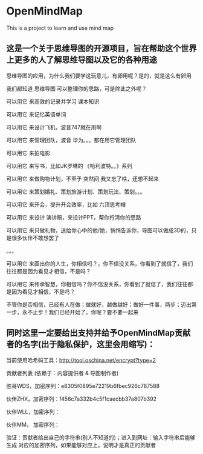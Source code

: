 # OpenMindMap
This is a project to learn and use mind map 
## 这是一个关于思维导图的开源项目，旨在帮助这个世界上更多的人了解思维导图以及它的各种用途

思维导图的应用，为什么我们要学这玩意儿，有卵用呢？是的，就是这么有卵用

我们都知道 思维导图 可以整理你的思路，可是除此之外呢？

可以用它 来高效的记录并学习 课本知识

可以用它 来记忆英语单词

可以用它 来设计飞机，波音747就在用啊

可以用它 来管理团队，波音 华为。。。都在用它管理团队

可以用它 来拍电影

可以用它 来写书，比如JK罗琳的 《哈利波特。。》系列

可以用它 来做购物计划，不至于 突然间 我又忘了啥，还想不起来

可以用它 来策划婚礼、策划旅游计划、策划玩法、策划。。。

可以用它 来开会，提升开会效率，比如 六顶思考帽

可以用它 来设计 演讲稿，来设计PPT，帮你捋清你的思路

可以用它 来只做礼物，送给你心中的他/她，悄悄告诉你，导图可以做成3D的，只是很多伙伴不敢想罢了

。。。

可以用它 来画出你的人生，你相信吗？，你不信没关系，你看到了就信了，我们往往都是因为看见才相信，不是吗？

可以用它 来传承智慧，你相信吗？你不信没关系，你看到了就信了，我们往往都是因为看见才相信，不是吗？

不管你是否相信，已经有人在做；做就好，越做越好；做好一件事，两步；迈出第一步，永不止步！我们已经开始了，你呢？要不要一起来

## 同时这里一定要给出支持并给予OpenMindMap贡献者的名字(出于隐私保护，这里会用缩写)：

当前使用哈希码工具：http://tool.oschina.net/encrypt?type=2

贡献者列表 (依赖于：内容提供者 & 导图制作者)

胜哥WDS，加密序列：e8305f0895e72219b6fbec926c787588

伙伴ZHX，加密序列：f456c7a332b4c5f1caecbb37a807b392

伙伴WLL，加密序列：

伙伴MM， 加密序列：

验证：贡献者给出自己的字符串(别人不知道的)；进入到网址：输入字符串后能够生成 对应的加密序列，如果能够对应上，说明才是真正的贡献者
